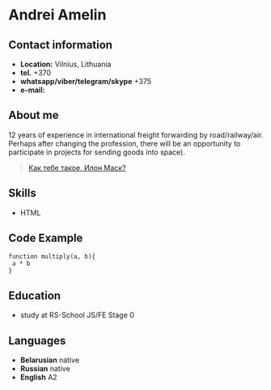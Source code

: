 # Andrei Amelin

## Contact information

- **Location:** Vilnius, Lithuania
- **tel.** +370
- **whatsapp/viber/telegram/skype** +375
- **e-mail:**

## About me

12 years of experience in international freight forwarding by road/railway/air. Perhaps after changing the profession, there will be an opportunity to participate in projects for sending goods into space).

> [Как тебе такое, Илон Маск?](https://ru.wikipedia.org/wiki/%D0%9A%D0%B0%D0%BA_%D1%82%D0%B5%D0%B1%D0%B5_%D1%82%D0%B0%D0%BA%D0%BE%D0%B5,_%D0%98%D0%BB%D0%BE%D0%BD_%D0%9C%D0%B0%D1%81%D0%BA%3F)

## Skills

- HTML

## Code Example

```
function multiply(a, b){
 a * b
}
```

## Education

- study at RS-School JS/FE Stage 0

## Languages

- **Belarusian** native
- **Russian** native
- **English** A2

